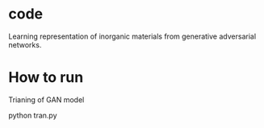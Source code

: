 # code
Learning representation of inorganic materials from generative adversarial networks.


# How to run

Trianing of GAN model

python tran.py

